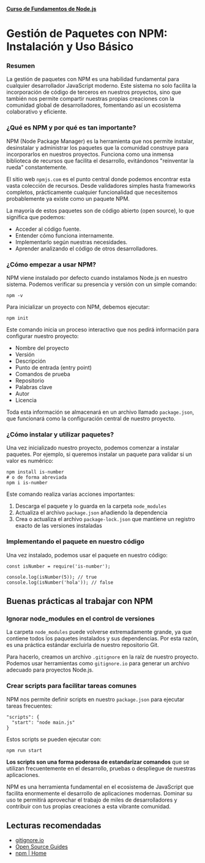 **[Curso de Fundamentos de Node.js](./../README.MD)**
# Gestión de Paquetes con NPM: Instalación y Uso Básico

### Resumen
La gestión de paquetes con NPM es una habilidad fundamental para cualquier desarrollador JavaScript moderno. Este sistema no solo facilita la incorporación de código de terceros en nuestros proyectos, sino que también nos permite compartir nuestras propias creaciones con la comunidad global de desarrolladores, fomentando así un ecosistema colaborativo y eficiente.

### ¿Qué es NPM y por qué es tan importante?
NPM (Node Package Manager) es la herramienta que nos permite instalar, desinstalar y administrar los paquetes que la comunidad construye para incorporarlos en nuestros proyectos. Funciona como una inmensa biblioteca de recursos que facilita el desarrollo, evitándonos "reinventar la rueda" constantemente.

El sitio web `npmjs.com` es el punto central donde podemos encontrar esta vasta colección de recursos. Desde validadores simples hasta frameworks completos, prácticamente cualquier funcionalidad que necesitemos probablemente ya existe como un paquete NPM.

La mayoría de estos paquetes son de código abierto (open source), lo que significa que podemos:

* Acceder al código fuente.
* Entender cómo funciona internamente.
* Implementarlo según nuestras necesidades.
* Aprender analizando el código de otros desarrolladores.

### ¿Cómo empezar a usar NPM?
NPM viene instalado por defecto cuando instalamos Node.js en nuestro sistema. Podemos verificar su presencia y versión con un simple comando:
```
npm -v
```
Para inicializar un proyecto con NPM, debemos ejecutar:
```
npm init
```
Este comando inicia un proceso interactivo que nos pedirá información para configurar nuestro proyecto:

* Nombre del proyecto
* Versión
* Descripción
* Punto de entrada (entry point)
* Comandos de prueba
* Repositorio
* Palabras clave
* Autor
* Licencia

Toda esta información se almacenará en un archivo llamado `package.json`, que funcionará como la configuración central de nuestro proyecto.

### ¿Cómo instalar y utilizar paquetes?
Una vez inicializado nuestro proyecto, podemos comenzar a instalar paquetes. Por ejemplo, si queremos instalar un paquete para validar si un valor es numérico:
```
npm install is-number
# o de forma abreviada
npm i is-number
```
Este comando realiza varias acciones importantes:
1. Descarga el paquete y lo guarda en la carpeta `node_modules`
2. Actualiza el archivo `package.json` añadiendo la dependencia
3. Crea o actualiza el archivo `package-lock.json` que mantiene un registro exacto de las versiones instaladas

### Implementando el paquete en nuestro código
Una vez instalado, podemos usar el paquete en nuestro código:
```
const isNumber = require('is-number');

console.log(isNumber(5)); // true
console.log(isNumber('hola')); // false
```
## Buenas prácticas al trabajar con NPM
### Ignorar node_modules en el control de versiones
La carpeta `node_modules` puede volverse extremadamente grande, ya que contiene todos los paquetes instalados y sus dependencias. Por esta razón, es una práctica estándar excluirla de nuestro repositorio Git.

Para hacerlo, creamos un archivo `.gitignore` en la raíz de nuestro proyecto. Podemos usar herramientas como `gitignore.io` para generar un archivo adecuado para proyectos Node.js.

### Crear scripts para facilitar tareas comunes
NPM nos permite definir scripts en nuestro `package.json` para ejecutar tareas frecuentes:
```
"scripts": {
  "start": "node main.js"
}
```
Estos scripts se pueden ejecutar con:
```
npm run start
```
**Los scripts son una forma poderosa de estandarizar comandos** que se utilizan frecuentemente en el desarrollo, pruebas o despliegue de nuestras aplicaciones.

NPM es una herramienta fundamental en el ecosistema de JavaScript que facilita enormemente el desarrollo de aplicaciones modernas. Dominar su uso te permitirá aprovechar el trabajo de miles de desarrolladores y contribuir con tus propias creaciones a esta vibrante comunidad. 

## Lecturas recomendadas
* [gitignore.io](https://www.toptal.com/developers/gitignore/)
* [Open Source Guides](https://opensource.guide/)
* [npm | Home](https://www.npmjs.com/)